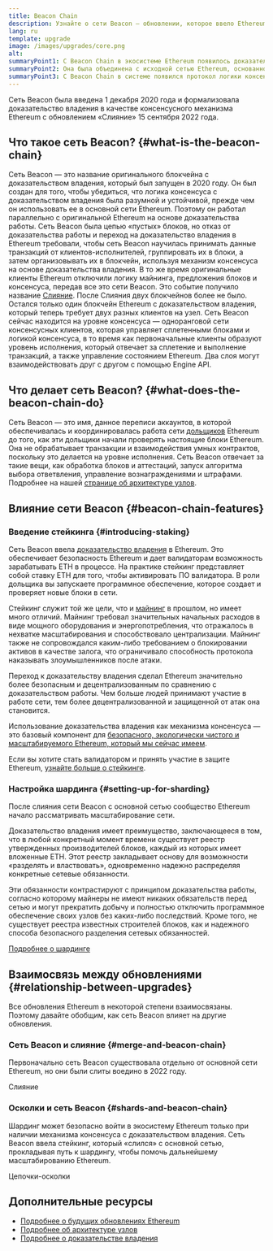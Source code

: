 ```yaml
---
title: Beacon Chain
description: Узнайте о сети Beacon — обновлении, которое ввело Ethereum с доказательством владения.
lang: ru
template: upgrade
image: /images/upgrades/core.png
alt:
summaryPoint1: С Beacon Chain в экосистеме Ethereum появилось доказательство доли владения.
summaryPoint2: Она была объединена с исходной сетью Ethereum, основанной на доказательстве выполнения работы, в сентябре 2022 года.
summaryPoint3: С Beacon Chain в системе появился протокол логики консенсуса и распространения блоков, который теперь защищает Ethereum.
---
```


<UpgradeStatus isShipped dateKey="page-upgrades:page-upgrades-beacon-date">
  Сеть Beacon была введена 1 декабря 2020 года и формализовала доказательство владения в качестве консенсусного механизма Ethereum с обновлением «Слияние» 15 сентября 2022 года.
</UpgradeStatus>

## Что такое сеть Beacon? {#what-is-the-beacon-chain}

Сеть Beacon — это название оригинального блокчейна с доказательством владения, который был запущен в 2020 году. Он был создан для того, чтобы убедиться, что логика консенсуса с доказательством владения была разумной и устойчивой, прежде чем он использовать ее в основной сети Ethereum. Поэтому он работал параллельно с оригинальной Ethereum на основе доказательства работы. Сеть Beacon была цепью «пустых» блоков, но отказ от доказательства работы и переход на доказательство владения в Ethereum требовали, чтобы сеть Beacon научилась принимать данные транзакций от клиентов-исполнителей, группировать их в блоки, а затем организовывать их в блокчейн, используя механизм консенсуса на основе доказательства владения. В то же время оригинальные клиенты Ethereum отключили логику майнинга, предложения блоков и консенсуса, передав все это сети Beacon. Это событие получило название [Слияние](/roadmap/merge/). После Слияния двух блокчейнов более не было. Остался только один блокчейн Ethereum с доказательством владения, который теперь требует двух разных клиентов на узел. Сеть Beacon сейчас находится на уровне консенсуса — одноранговой сети консенсусных клиентов, которая управляет сплетенными блоками и логикой консенсуса, в то время как первоначальные клиенты образуют уровень исполнения, который отвечает за сплетение и выполнение транзакций, а также управление состоянием Ethereum. Два слоя могут взаимодействовать друг с другом с помощью Engine API.

## Что делает сеть Beacon? {#what-does-the-beacon-chain-do}

Сеть Beacon — это имя, данное переписи аккаунтов, в которой обеспечивалась и координировалась работа сети [дольщиков](/staking/) Ethereum до того, как эти дольщики начали проверять настоящие блоки Ethereum. Она не обрабатывает транзакции и взаимодействия умных контрактов, поскольку это делается на уровне исполнения. Сеть Beacon отвечает за такие вещи, как обработка блоков и аттестаций, запуск алгоритма выбора ответвления, управление вознаграждениями и штрафами. Подробнее на нашей [странице об архитектуре узлов](/developers/docs/nodes-and-clients/node-architecture/#node-comparison).

## Влияние сети Beacon {#beacon-chain-features}

### Введение стейкинга {#introducing-staking}

Сеть Beacon ввела [доказательство владения](/developers/docs/consensus-mechanisms/pos/) в Ethereum. Это обеспечивает безопасность Ethereum и дает валидаторам возможность зарабатывать ЕТН в процессе. На практике стейкинг представляет собой ставку ETH для того, чтобы активировать ПО валидатора. В роли дольщика вы запускаете программное обеспечение, которое создает и проверяет новые блоки в сети.

Стейкинг служит той же цели, что и [майнинг](/developers/docs/consensus-mechanisms/pow/mining/) в прошлом, но имеет много отличий. Майнинг требовал значительных начальных расходов в виде мощного оборудования и энергопотребления, что отражалось в нехватке масштабирования и способствовало централизации. Майнинг также не сопровождался каким-либо требованием о блокировании активов в качестве залога, что ограничивало способность протокола наказывать злоумышленников после атаки.

Переход к доказательству владения сделал Ethereum значительно более безопасным и децентрализованным по сравнению с доказательством работы. Чем больше людей принимают участие в работе сети, тем более децентрализованной и защищенной от атак она становится.

Использование доказательства владения как механизма консенсуса — это базовый компонент для [безопасного, экологически чистого и масштабируемого Ethereum, который мы сейчас имеем](/roadmap/vision/).

<InfoBanner emoji=":money_bag:">
  Если вы хотите стать валидатором и принять участие в защите Ethereum, <a href="/staking/">узнайте больше о стейкинге</a>.
</InfoBanner>

### Настройка шардинга {#setting-up-for-sharding}

После слияния сети Beacon с основной сетью сообщество Ethereum начало рассматривать масштабирование сети.

Доказательство владения имеет преимущество, заключающееся в том, что в любой конкретный момент времени существует реестр утвержденных производителей блоков, каждый из которых имеет вложенные ЕТН. Этот реестр закладывает основу для возможности «разделять и властвовать», одновременно надежно распределяя конкретные сетевые обязанности.

Эти обязанности контрастируют с принципом доказательства работы, согласно которому майнеры не имеют никаких обязательств перед сетью и могут прекратить добычу и полностью отключить программное обеспечение своих узлов без каких-либо последствий. Кроме того, не существует реестра известных строителей блоков, как и надежного способа безопасного разделения сетевых обязанностей.

[Подробнее о шардинге](/roadmap/danksharding/)

## Взаимосвязь между обновлениями {#relationship-between-upgrades}

Все обновления Ethereum в некоторой степени взаимосвязаны. Поэтому давайте обобщим, как сеть Beacon влияет на другие обновления.

### Сеть Beacon и слияние {#merge-and-beacon-chain}

Первоначально сеть Beacon существовала отдельно от основной сети Ethereum, но они были слиты воедино в 2022 году.

<ButtonLink href="/roadmap/merge/">
  Слияние
</ButtonLink>

### Осколки и сеть Beacon {#shards-and-beacon-chain}

Шардинг может безопасно войти в экосистему Ethereum только при наличии механизма консенсуса с доказательством владения. Сеть Beacon ввела стейкинг, который «слился» с основной сетью, прокладывая путь к шардингу, чтобы помочь дальнейшему масштабированию Ethereum.

<ButtonLink href="/roadmap/danksharding/">
  Цепочки-осколки
</ButtonLink>

## Дополнительные ресурсы

- [Подробнее о будущих обновлениях Ethereum](/roadmap/vision)
- [Подробнее об архитектуре узлов](/developers/docs/nodes-and-clients/node-architecture)
- [Подробнее о доказательстве владения](/developers/docs/consensus-mechanisms/pos)

